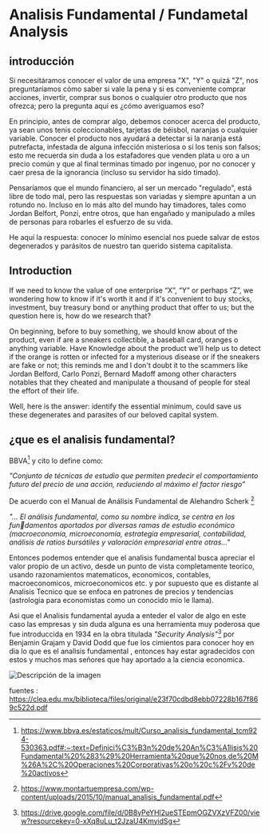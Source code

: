 # Analisis Fundamental / Fundametal Analysis

## introducción




Si necesitáramos conocer el valor de una empresa "X", "Y" o quizá "Z", nos preguntaríamos cómo saber si vale la pena y si es conveniente comprar acciones, invertir, comprar sus bonos o cualquier otro producto que nos ofrezca; pero la pregunta aquí es ¿cómo averiguamos eso?

En principio, antes de comprar algo, debemos conocer acerca del producto, ya sean unos tenis coleccionables, tarjetas de béisbol, naranjas o cualquier variable. Conocer el producto nos ayudará a detectar si la naranja está putrefacta, infestada de alguna infección misteriosa o si los tenis son falsos; esto me recuerda sin duda a los estafadores que venden plata u oro a un precio común y que al final terminas timado por ingenuo, por no conocer y caer presa de la ignorancia (incluso su servidor ha sido timado).

Pensaríamos que el mundo financiero, al ser un mercado "regulado", está libre de todo mal, pero las respuestas son variadas y siempre apuntan a un rotundo no. Incluso en lo más alto del mundo hay timadores, tales como Jordan Belfort, Ponzi, entre otros, que han engañado y manipulado a miles de personas para robarles el esfuerzo de su vida.

He aquí la respuesta: conocer lo mínimo esencial nos puede salvar de estos degenerados y parásitos de nuestro tan querido sistema capitalista.

## Introduction 

If we need to know the value of one enterprise “X”, “Y” or perhaps “Z”, we wondering how to know if it's worth it and if it's convenient to buy stocks, investment, buy treasury bond or anything product that offer to us; but the question here is, how do we research that?

On beginning, before to buy something, we should know about of the product, even if are a sneakers collectible, a baseball card, oranges o anything variable.
Have Knowledge about the product we'll help us to detect if the orange is rotten or infected for a mysterious disease or if the sneakers are fake or not; this reminds me and I don't doubt it to the  scammers like Jordan Belford, Carlo Ponzi, Bernard Madoff among other characters notables that they cheated and manipulate a thousand of people for steal the effort of their life.

Well, here is the answer: identify the essential minimum, could save us  these degenerates and parasites of our beloved capital system.



## ¿que es el analisis fundamental?

BBVA[^1] y cito lo define como: 


_"Conjunto de técnicas de estudio que permiten predecir el 
comportamiento futuro del precio de una acción, reduciendo al 
máximo el factor riesgo”_ 

De acuerdo con el Manual de Análisis Fundamental de Alehandro Scherk [^2]

_"... El análisis fundamental, como su nombre indica, se centra en los fundamentos aportados por diversas ramas de estudio económico (macroeconomía, microeconomía, estrategia empresarial, contabilidad, 
análisis de ratios bursátiles y valoración empresarial entre otras..."_


Entonces podemos entender que el analisis fundamental busca apreciar el valor propio de un activo, desde un punto de vista completamente teorico, usando razonamientos matematicos, economicos, contables, macroeconomicos, microeconomicos etc. y por supuesto que es distante al Analisis Tecnico que se enfoca en patrones de precios y tendencias (astrologia para economistas como un conocido mio le llama).

Asi que el Analisis fundamental ayuda a enteder el valor de algo en este caso las empresas y sin duda alguna es una herramienta muy poderosa que fue introduccida en 1934 en la obra titulada _"Security Analysis"_[^3] por Benjamin Grajam y David Dodd que fue los cimientos para conocer hoy en dia lo que es el analisis fundamental , entonces hay estar agradecidos con estos y muchos mas señores que hay aportado a la ciencia economica. 



<image
  src="https://tradersarea.pl/wp-content/uploads/2017/01/Benjamin_Graham_foto.jpg"
  alt="Descripción de la imagen"
  caption="Benjamin Grajam">






[^1]:https://www.bbva.es/estaticos/mult/Curso_analisis_fundamental_tcm924-530363.pdf#:~:text=Definici%C3%B3n%20de%20An%C3%A1lisis%20Fundamental%20%283%29%20Herramienta%20que%20nos,de%20M%26A%2C%20Operaciones%20Corporativas%20o%20c%2Fv%20de%20activos
[^2]:https://www.montartuempresa.com/wp-content/uploads/2015/10/manual_analisis_fundamental.pdf
[^3]:https://drive.google.com/file/d/0B8yPeYHl2ueSTEpmOGZVXzVFZ00/view?resourcekey=0-xXq8uLu_t2JzaU4KmyidSg

fuentes : 
https://clea.edu.mx/biblioteca/files/original/e23f70cdbd8ebb07228b167f869c522d.pdf

